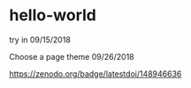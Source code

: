 # hello-world


try in 09/15/2018

Choose a page theme 09/26/2018

https://zenodo.org/badge/latestdoi/148946636



